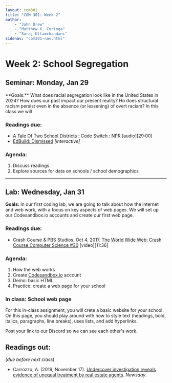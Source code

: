 ```yaml
---
layout: com301
title: "COM 301: Week 2"
author:
    - "John Drew"
    - "Matthew X. Curinga"
    - "Suraj Uttamchandani"
sidenav: "com301-nav.html"
---
```


Week 2: School Segregation
==========================


<h2><i class="bi bi-book text-primary"></i> Seminar: Monday, Jan 29</h2>
**Goals:** What does racial segregation look like in the United States in 2024? How does our past impact our present reality? Ho does structural racism persist even in the absence (or lessening) of overt racism? In this class we will


### Readings due:
- [A Tale Of Two School Districts : Code Switch : NPR](https://www.npr.org/2019/09/11/731867149/a-tale-of-two-school-districts#:~:text=Transcript-,In%20many%20parts%20of%20the%20U.S.%2C%20public%20school%20districts%20are,powerful%20tool%20for%20school%20integration.) [audio][29:00]
- [EdBuild: Dismissed](https://edbuild.org/content/dismissed) _[interactive]_

### Agenda:
1. Discuss readings
2. Explore sources for data on schools / school demographics

- - - -

<h2><i class="bi bi-filetype-html text-primary"></i> Lab: Wednesday, Jan 31</h2>

**Goals:** In our first coding lab, we are going to talk about how the internet and web work, with a focus on key aspects of web pages. We will set up our Codesandbox.io accounts and create our first web page.

### Readings due:

- Crash Course & PBS Studios. Oct 4, 2017. [The World Wide Web: Crash Course Computer Science #30](https://youtu.be/guvsH5OFizE) [video][11:36]


### Agenda:
1. How the web works
2. Create [Codesandbox.io](https://codesandbox.io) account
3. Demo: basic HTML
4. Practice: create a web page for your school


### In class: School web page
For this in-class assignment, you will crete a basic website for your school. On this page, you should play around with how to style text (headings, bold, italics, paragraphs, line breaks), uses lists, and add hyperlinks.

Post your link to our Discord so we can see each other's work.

Readings out:
-------------
(_due before next class_)

- Carrozzo, A. (2019, November 17). [Undercover investigation reveals evidence of unequal treatment by real estate agents](https://projects.newsday.com/long-island/real-estate-agents-investigation/). _Newsday_.
